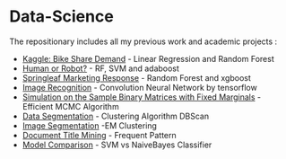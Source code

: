 # Data-Science

The repositionary includes all my previous work and academic projects :


* [Kaggle: Bike Share Demand] - Linear Regression and Random Forest
* [Human or Robot?] - RF, SVM and adaboost
* [Springleaf Marketing Response] - Random Forest and xgboost
* [Image Recognition] - Convolution Neural Network by tensorflow
* [Simulation on the Sample Binary Matrices with Fixed Marginals] - Efficient MCMC Algorithm
* [Data Segmentation] - Clustering Algorithm DBScan
* [Image Segmentation] -EM Clustering
* [Document Title Mining] - Frequent Pattern 
* [Model Comparison] - SVM vs NaiveBayes Classifier

[Kaggle: Bike Share Demand]: <https://github.com/ericakklai/Data-Science/tree/master/Bike%20Rental%20Prediction%20-%20Linear%20Regression%20and%20Random%20Forest>

[Human or Robot?]: <https://github.com/ericakklai/Data-Science/tree/master/Human%20or%20Robot%3F%20-%20RF%2C%20SVM%20and%20adaboost>
[Springleaf Marketing Response]: <https://github.com/ericakklai/Data-Science/tree/master/Springleaf%20Marketing%20Response_Random%20Forest%20and%20xgboost>
[Image Recognition]: <https://github.com/ericakklai/Data-Science/tree/master/Image%20Recognition%20-%20Convolution%20Neural%20Network%20by%20tensorflow>
[Simulation on the Sample Binary Matrices with Fixed Marginals]: <https://github.com/ericakklai/Data-Science/tree/master/Sample%20Binary%20Matrics%20-%20MCMC%20algorithm>
[Data Segmentation]: <https://github.com/ericakklai/Data-Science/tree/master/Clustering%20Algorithm%20-%20DBScan>

[Document Title Mining]: <https://github.com/ericakklai/Data-Science/tree/master/Document%20Title%20Mining%20-%20Frequent%20Pattern%20Mining>
[Image Segmentation]: <https://github.com/ericakklai/Data-Science/tree/master/Image%20Recognition%20-EM%20Clustering>

[Model Comparison]: <https://github.com/ericakklai/Data-Science/tree/master/Image%20Recognition%20-EM%20Clustering>
